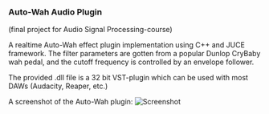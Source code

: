 ### Auto-Wah Audio Plugin

(final project for Audio Signal Processing-course)

A realtime Auto-Wah effect plugin implementation using C++ and JUCE framework.
The filter parameters are gotten from a popular Dunlop CryBaby wah pedal, and the cutoff frequency
is controlled by an envelope follower.

The provided .dll file is a 32 bit VST-plugin which can be used with most DAWs (Audacity, Reaper, etc.)

A screenshot of the Auto-Wah plugin:
![Screenshot](https://gitlab.com/Laakko/AutoWah-AudioPlugin/blob/master/autowah.PNG)